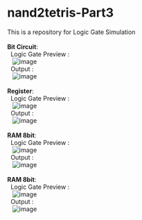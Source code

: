 # nand2tetris-Part3
This is a repository for Logic Gate Simulation
<br><br>
<b>Bit Circuit</b>:<br>
  &nbsp;&nbsp;Logic Gate Preview :<br>&nbsp;&nbsp;&nbsp;![image](https://github.com/narendrachatterjee/nand2tetris-Part1/assets/48941364/bdead8b7-f227-498c-ac42-1bb026164499)
<br>
  &nbsp;&nbsp;Output :<br>&nbsp;&nbsp;&nbsp;![image](https://github.com/narendrachatterjee/nand2tetris-Part1/assets/48941364/5821c83a-aecb-4606-bc1e-3278b5dde135)
<br><br>
<b>Register</b>:<br>
  &nbsp;&nbsp;Logic Gate Preview :<br>&nbsp;&nbsp;&nbsp;![image](https://github.com/narendrachatterjee/nand2tetris-Part1/assets/48941364/f7a92419-8f7b-4c3c-a34f-834004d8e05f)
<br>
  &nbsp;&nbsp;Output :<br>&nbsp;&nbsp;&nbsp;![image](https://github.com/narendrachatterjee/nand2tetris-Part1/assets/48941364/4d7bd977-1a74-4d1e-99bd-aad33055e88d)
<br><br>
<b>RAM 8bit</b>:<br>
  &nbsp;&nbsp;Logic Gate Preview :<br>&nbsp;&nbsp;&nbsp;![image](https://github.com/narendrachatterjee/nand2tetris-Part1/assets/48941364/f279a367-6528-424c-8782-4f3f1007224f)
<br>
  &nbsp;&nbsp;Output :<br>&nbsp;&nbsp;&nbsp;![image](https://github.com/narendrachatterjee/nand2tetris-Part1/assets/48941364/8a09d1bd-819b-4a13-8706-bd9d488bd5b3)
<br><br>
<b>RAM 8bit</b>:<br>
  &nbsp;&nbsp;Logic Gate Preview :<br>&nbsp;&nbsp;&nbsp;![image](https://github.com/narendrachatterjee/nand2tetris-Part1/assets/48941364/05d12b97-09df-42e4-9d68-1bfe7506d468)
<br>
  &nbsp;&nbsp;Output :<br>&nbsp;&nbsp;&nbsp;![image](https://github.com/narendrachatterjee/nand2tetris-Part1/assets/48941364/6e769c63-c5b6-4808-b761-3603498f055d)
<br><br>




